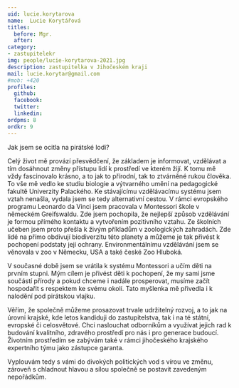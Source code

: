 ```yaml
---
uid: lucie.korytarova
name:  Lucie Korytářová
titles:
  before: Mgr.
  after:
category:
- zastupitelekr
img: people/lucie-korytarova-2021.jpg
description: zastupitelka v Jihočeském kraji
mail: lucie.korytar@gmail.com
#mob: +420
profiles:
  github:
  facebook:				
  twitter:
  linkedin:
ordpms: 8 
ordkr: 9
---
```


Jak jsem se ocitla na pirátské lodi?

Celý život mě provází přesvědčení, že základem je informovat, vzdělávat a tím dosáhnout změny přístupu lidí k prostředí ve kterém žijí.
K tomu mě vždy fascinovalo krásno, a to jak to přírodní, tak to ztvárněné rukou člověka. To vše mě vedlo ke studiu biologie a výtvarného umění na pedagogické fakultě Univerzity Palackého. Ke stávajícímu vzdělávacímu systému jsem vztah nenašla, vydala jsem se tedy alternativní cestou. V rámci evropského programu Leonardo da Vinci jsem pracovala v Montessori škole v německém Greifswaldu. Zde jsem pochopila, že nejlepší způsob vzdělávání je formou přímého kontaktu a vytvořením pozitivního vztahu. Ze školních učeben jsem proto přešla k živým příkladům v zoologických zahradách. Zde lidé na přímo obdivují biodiverzitu této planety a můžeme je tak přivést k pochopení podstaty její ochrany. Environmentálnímu vzdělávání jsem se věnovala v zoo v Německu, USA a také české Zoo Hluboká.

V současné době jsem se vrátila k systému Montessori a učím děti na prvním stupni. Mým cílem je přivést děti k pochopení, že my sami jsme součástí přírody a pokud chceme i nadále prosperovat, musíme začít hospodařit s respektem ke svému okolí. Tato myšlenka mě přivedla i k nalodění pod pirátskou vlajku.

Věřím, že společně můžeme prosazovat trvale udržitelný rozvoj, a to jak na úrovni krajské, kde letos kandiduji do zastupitelstva, tak i na té státní, evropské či celosvětové. Chci naslouchat odborníkům a využívat jejich rad k budování kvalitního, zdravého prostředí pro nás i pro generace budoucí. Životním prostředím se zabývám také v rámci jihočeského krajského expertního týmu jako zástupce garanta.

Vyplouvám tedy s vámi do divokých politických vod s vírou ve změnu, zároveň s chladnout hlavou a sílou společně se postavit zavedeným nepořádkům.
